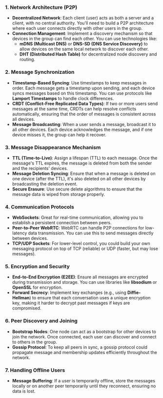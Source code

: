 
### 1. **Network Architecture (P2P)**
   - **Decentralized Network**: Each client (user) acts as both a server and a client, with no central authority. You'll need to build a P2P architecture where each user connects directly with other users in the group.
   - **Connection Management**: Implement a discovery mechanism so that devices in the group can find each other. You can use technologies like:
     - **mDNS (Multicast DNS)** or **DNS-SD (DNS Service Discovery)** to allow devices on the same local network to discover each other.
     - **DHT (Distributed Hash Table)** for decentralized node discovery and routing.

### 2. **Message Synchronization**
   - **Timestamp-Based Syncing**: Use timestamps to keep messages in order. Each message gets a timestamp upon sending, and each device syncs messages based on this timestamp. You can use protocols like **Lamport Timestamps** to handle clock differences.
   - **CRDT (Conflict-Free Replicated Data Types)**: If two or more users send messages at the same time, CRDTs can help resolve conflicts automatically, ensuring that the order of messages is consistent across all devices.
   - **Message Broadcasting**: When a user sends a message, broadcast it to all other devices. Each device acknowledges the message, and if one device misses it, the group can help it recover.

### 3. **Message Disappearance Mechanism**
   - **TTL (Time-to-Live)**: Assign a lifespan (TTL) to each message. Once the message's TTL expires, the message is deleted from both the sender and the recipients' devices. 
   - **Message Deletion Syncing**: Ensure that when a message is deleted on one device (after the TTL), it's also deleted on all other devices by broadcasting the deletion event.
   - **Secure Erasure**: Use secure delete algorithms to ensure that the message data is wiped from storage properly.

### 4. **Communication Protocols**
   - **WebSockets**: Great for real-time communication, allowing you to establish a persistent connection between peers.
   - **Peer-to-Peer WebRTC**: WebRTC can handle P2P connections for low-latency data transmission. You can use this to send messages directly between devices.
   - **TCP/UDP Sockets**: For lower-level control, you could build your own messaging protocol on top of TCP (reliable) or UDP (faster, but may lose messages).

### 5. **Encryption and Security**
   - **End-to-End Encryption (E2EE)**: Ensure all messages are encrypted during transmission and storage. You can use libraries like **libsodium** or **OpenSSL** for encryption.
   - **Forward Secrecy**: Implement key exchanges (e.g., using **Diffie-Hellman**) to ensure that each conversation uses a unique encryption key, making it harder to decrypt past messages if keys are compromised.

### 6. **Peer Discovery and Joining**
   - **Bootstrap Nodes**: One node can act as a bootstrap for other devices to join the network. Once connected, each user can discover and connect to others in the group.
   - **Gossip Protocol**: To keep all peers in sync, a gossip protocol could propagate message and membership updates efficiently throughout the network.

### 7. **Handling Offline Users**
   - **Message Buffering**: If a user is temporarily offline, store the messages locally or on another peer temporarily until they reconnect, ensuring no data is lost.

